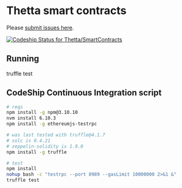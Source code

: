 # Thetta smart contracts

Please [submit issues here](https://github.com/Thetta/SmartContracts/projects/1?).

[ ![Codeship Status for Thetta/SmartContracts](https://app.codeship.com/projects/f1b38150-b26e-0135-0584-462fcae7d1c8/status?branch=master)](https://app.codeship.com/projects/258076)

## Running
truffle test

## CodeShip Continuous Integration script
``` bash
# reqs
npm install -g npm@3.10.10
nvm install 6.10.3
npm install -g ethereumjs-testrpc

# was last tested with truffle@4.1.7
# solc is 0.4.21
# zeppelin-solidity is 1.9.0
npm install -g truffle

# test
npm install
nohup bash -c "testrpc --port 8989 --gasLimit 10000000 2>&1 &"
truffle test
```
